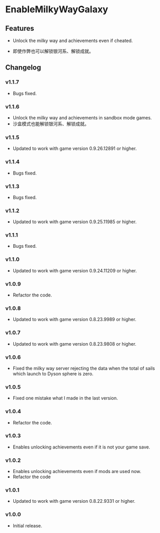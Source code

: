 # EnableMilkyWayGalaxy

## Features

- Unlock the milky way and achievements even if cheated.

- 即使作弊也可以解锁银河系、解锁成就。

## Changelog

### v1.1.7
- Bugs fixed.

### v1.1.6

- Unlock the milky way and achievements in sandbox mode games.
- 沙盒模式也能解锁银河系、解锁成就。

### v1.1.5

- Updated to work with game version 0.9.26.12891 or higher.

### v1.1.4

- Bugs fixed.

### v1.1.3

- Bugs fixed.

### v1.1.2

- Updated to work with game version 0.9.25.11985 or higher.

### v1.1.1

- Bugs fixed.

### v1.1.0

- Updated to work with game version 0.9.24.11209 or higher.

### v1.0.9

- Refactor the code.

### v1.0.8

- Updated to work with game version 0.8.23.9989 or higher.

### v1.0.7

- Updated to work with game version 0.8.23.9808 or higher.

### v1.0.6

- Fixed the milky way server rejecting the data when the total of sails which launch to Dyson sphere is zero.

### v1.0.5

- Fixed one mistake what I made in the last version.

### v1.0.4

- Refactor the code.

### v1.0.3

- Enables unlocking achievements even if it is not your game save.

### v1.0.2

- Enables unlocking achievements even if mods are used now.
- Refactor the code

### v1.0.1

- Updated to work with game version 0.8.22.9331 or higher.

### v1.0.0

- Initial release.

